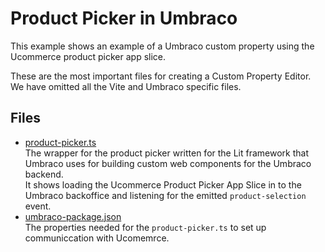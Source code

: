 # Product Picker in Umbraco

This example shows an example of a Umbraco custom property using the Ucommerce product picker app slice.

These are the most important files for creating a Custom Property Editor. We have omitted all the Vite and Umbraco specific files.

## Files

* [product-picker.ts](./product-picker.ts)  
  The wrapper for the product picker written for the Lit framework that Umbraco uses for building custom web components for the Umbraco backend.  
  It shows loading the Ucommerce Product Picker App Slice in to the Umbraco backoffice and listening for the emitted `product-selection` event.
* [umbraco-package.json](./umbraco-package.json)  
  The properties needed for the `product-picker.ts` to set up communiccation with Ucomemrce.
